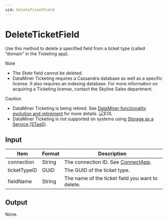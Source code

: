 ```yaml
---
uid: DeleteTicketField
---
```


# DeleteTicketField

Use this method to delete a specified field from a ticket type (called “domain” in the Ticketing app).

> [!NOTE]
>
> - The *State* field cannot be deleted.
> - DataMiner Ticketing requires a Cassandra database as well as a specific license. <!-- From DataMiner 10.0.13 onwards, -->It also requires an indexing database. For more information on acquiring a Ticketing license, contact the Skyline Sales department.

> [!CAUTION]
>
> - DataMiner Ticketing is being retired. See [DataMiner functionality evolution and retirement](xref:Software_support_life_cycles) for more details. ![EOL](~/dataminer/images/EOL_Duo.png)
> - DataMiner Ticketing is not supported on systems using [Storage as a Service (STaaS)](xref:STaaS).

## Input

| Item         | Format | Description                                          |
|--------------|--------|------------------------------------------------------|
| connection   | String | The connection ID. See [ConnectApp](xref:ConnectApp). |
| ticketTypeID | GUID   | The GUID of the ticket type.                         |
| fieldName    | String | The name of the ticket field you want to delete.     |

## Output

None.
